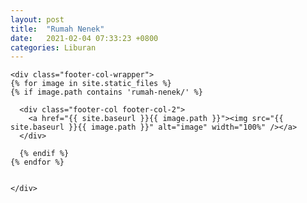 ```yaml
---
layout: post
title:  "Rumah Nenek"
date:   2021-02-04 07:33:23 +0800
categories: Liburan
---
```

<style>
img {
  width: 100%;
  height: auto;
}
</style>

<script type="text/javascript">
  (() => {
  'use strict';
  // Page is loaded
  const objects = document.getElementsByClassName('asyncImage');  Array.from(objects).map((item) => {
    // Start loading image
    const img = new Image();
    img.src = item.dataset.src;
    // Once image is loaded replace the src of the HTML element
    img.onload = () => {
      item.classList.remove('asyncImage');
      return item.nodeName === 'IMG' ? 
        item.src = item.dataset.src :        
        item.style.backgroundImage = `url(${item.dataset.src})`;
    };
  });
})();
</script>

  <div class="wrapper">

    <div class="footer-col-wrapper">
    {% for image in site.static_files %}
	{% if image.path contains 'rumah-nenek/' %}
	
      <div class="footer-col footer-col-2">
        <a href="{{ site.baseurl }}{{ image.path }}"><img src="{{ site.baseurl }}{{ image.path }}" alt="image" width="100%" /></a>
      </div>

      {% endif %}
	{% endfor %}

      
    </div>

  </div>

